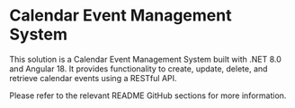 # Calendar Event Management System

This solution is a Calendar Event Management System built with .NET 8.0 and Angular 18. It provides functionality to create, update, delete, and retrieve calendar events using a RESTful API.

Please refer to the relevant README GitHub sections for more information.